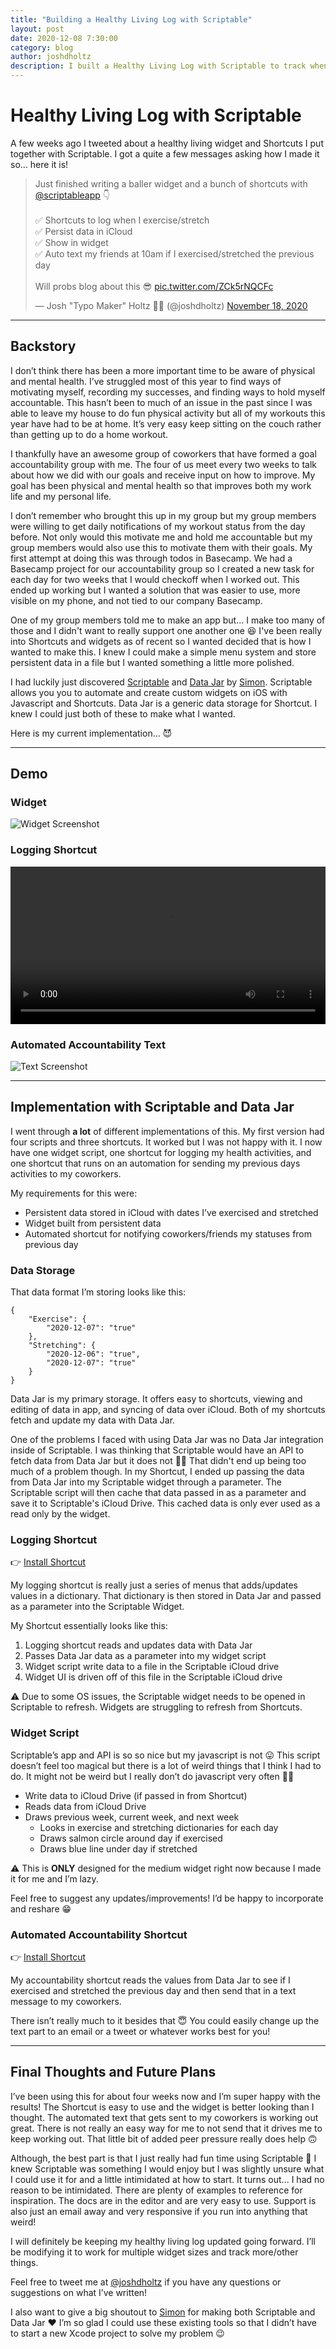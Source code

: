 ```yaml
---
title: "Building a Healthy Living Log with Scriptable"
layout: post
date: 2020-12-08 7:30:00
category: blog
author: joshdholtz
description: I built a Healthy Living Log with Scriptable to track when I exercise and stretch
---
```


# Healthy Living Log with Scriptable

A few weeks ago I tweeted about a healthy living widget and Shortcuts I put together with Scriptable. I got a quite a few messages asking how I made it so... here it is!

<blockquote class="twitter-tweet"><p lang="en" dir="ltr">Just finished writing a baller widget and a bunch of shortcuts with <a href="https://twitter.com/scriptableapp?ref_src=twsrc%5Etfw">@scriptableapp</a> 👇<br><br>✅ Shortcuts to log when I exercise/stretch<br>✅ Persist data in iCloud<br>✅ Show in widget<br>✅ Auto text my friends at 10am if I exercised/stretched the previous day<br><br>Will probs blog about this 😎 <a href="https://t.co/ZCk5rNQCFc">pic.twitter.com/ZCk5rNQCFc</a></p>&mdash; Josh "Typo Maker" Holtz 💪🚀 (@joshdholtz) <a href="https://twitter.com/joshdholtz/status/1328913955843166211?ref_src=twsrc%5Etfw">November 18, 2020</a></blockquote> <script async src="https://platform.twitter.com/widgets.js" charset="utf-8"></script>

<hr/>

## Backstory

I don’t think there has been a more important time to be aware of physical and mental health. I’ve struggled most of this year to find ways of motivating myself, recording my successes, and finding ways to hold myself accountable. This hasn’t been to much of an issue in the past since I was able to leave my house to do fun physical activity but all of my workouts this year have had to be at home. It’s very easy keep sitting on the couch rather than getting up to do a home workout.

I thankfully have an awesome group of coworkers that have formed a goal accountability group with me. The four of us meet every two weeks to talk about how we did with our goals and receive input on how to improve. My goal has been physical and mental health so that improves both my work life and my personal life.

I don’t remember who brought this up in my group but my group members were willing to get daily notifications of my workout status from the day before. Not only would this motivate me and hold me accountable but my group members would also use this to motivate them with their goals. My first attempt at doing this was through todos in Basecamp. We had a Basecamp project for our accountability group so I created a new task for each day for two weeks that I would checkoff when I worked out. This ended up working but I wanted a solution that was easier to use, more visible on my phone, and not tied to our company Basecamp.

One of my group members told me to make an app but... I make too many of those and I didn't want to really support one another one 😆 I've been really into Shortcuts and widgets as of recent so I wanted decided that is how I wanted to make this. I knew I could make a simple menu system and store persistent data in a file but I wanted something a little more polished. 

I had luckily just discovered [Scriptable](https://scriptable.app) and [Data Jar](https://datajar.app) by [Simon](https://twitter.com/simonbs). Scriptable allows you you to automate and create custom widgets on iOS with Javascript and Shortcuts. Data Jar is a generic data storage for Shortcut. I knew I could just both of these to make what I wanted.

Here is my current implementation... 😈

<hr/>

## Demo

### Widget

![Widget Screenshot](/images/2020-12-08/widget.png)

### Logging Shortcut

<video width="100%" controls>
  <source src="/images/2020-12-08/logging_shortcut.MOV" type="video/mp4">
Your browser does not support the video tag.
</video>

### Automated Accountability Text

![Text Screenshot](/images/2020-12-08/text.jpg)

<hr/>

## Implementation with Scriptable and Data Jar

I went through **a lot** of different implementations of this. My first version had four scripts and three shortcuts. It worked but I was not happy with it. I now have one widget script, one shortcut for logging my health activities, and one shortcut that runs on an automation for sending my previous days activities to my coworkers.

My requirements for this were:
- Persistent data stored in iCloud with dates I’ve exercised and stretched
- Widget built from persistent data
- Automated shortcut for notifying coworkers/friends my statuses from previous day

### Data Storage

That data format I’m storing looks like this:
```
{
	"Exercise": {
		"2020-12-07": "true"
	},
	"Stretching": {
		"2020-12-06": "true",
		"2020-12-07": "true"
	}
}
```

Data Jar is my primary storage. It offers easy to shortcuts, viewing and editing of data in app, and syncing of data over iCloud. Both of my shortcuts fetch and update my data with Data Jar.

One of the problems I faced with using Data Jar was no Data Jar integration inside of Scriptable. I was thinking that Scriptable would have an API to fetch data from Data Jar but it does not 🤷‍♂️ That didn't end up being too much of a problem though. In my Shortcut, I ended up passing the data from Data Jar into my Scriptable widget through a parameter. The Scriptable script will then cache that data passed in as a parameter and save it to Scriptable's iCloud Drive. This cached data is only ever used as a read only by the widget.

### Logging Shortcut

👉 [Install Shortcut](https://www.icloud.com/shortcuts/962ad0ba01da43b098eddbb3ce9390be)

My logging shortcut is really just a series of menus that adds/updates values in a dictionary. That dictionary is then stored in Data Jar and passed as a parameter into the Scriptable Widget.

My Shortcut essentially looks like this:

1. Logging shortcut reads and updates data with Data Jar
2. Passes Data Jar data as a parameter into my widget script
3. Widget script write data to a file in the Scriptable iCloud drive
4. Widget UI is driven off of this file in the Scriptable iCloud drive

⚠ Due to some OS issues, the Scriptable widget needs to be opened in Scriptable to refresh. Widgets are struggling to refresh from Shortcuts.

### Widget Script

Scriptable’s app and API is so so nice but my javascript is not 😛 This script doesn’t feel too magical but there is a lot of weird things that I think I had to do. It might not be weird but I really don’t do javascript very often 🤷‍♂️

- Write data to iCloud Drive (if passed in from Shortcut)
- Reads data from iCloud Drive
- Draws previous week, current week, and next week
	- Looks in exercise and stretching dictionaries for each day
	- Draws salmon circle around day if exercised
	- Draws blue line under day if stretched

⚠ This is **ONLY** designed for the medium widget right now because I made it for me and I’m lazy.

Feel free to suggest any updates/improvements! I’d be happy to incorporate and reshare 😁

<script src="https://gist.github.com/joshdholtz/164a872ec36e10be3d5df3038d6f57da.js"></script>

### Automated Accountability Shortcut

👉 [Install Shortcut](https://www.icloud.com/shortcuts/7a8e8bfa63674e2c9c50beee47ff3a51)

My accountability shortcut reads the values from Data Jar to see if I exercised and stretched the previous day and then send that in a text message to my coworkers.

There isn’t really much to it besides that 😇 You could easily change up the text part to an email or a tweet or whatever works best for you!

<hr/>

## Final Thoughts and Future Plans

I’ve been using this for about four weeks now and I’m super happy with the results! The Shortcut is easy to use and the widget is better looking than I thought. The automated text that gets sent to my coworkers is working out great. There is not really an easy way for me to not send that it drives me to keep working out. That little bit of added peer pressure really does help 🙃 

Although, the best part is that I just really had fun time using Scriptable 🙂 I knew Scriptable was something I would enjoy but I was slightly unsure what I could use it for and a little intimidated at how to start. It turns out... I had no reason to be intimidated. There are plenty of examples to reference for inspiration. The docs are in the editor and are very easy to use. Support is also just an email away and very responsive if you run into anything that weird!

I will definitely be keeping my healthy living log updated going forward. I’ll be modifying it to work for multiple widget sizes and track more/other things.

Feel free to tweet me at [@joshdholtz](https://twitter.com/joshdholtz) if you have any questions or suggestions on what I’ve written!

I also want to give a big shoutout to [Simon](https://twitter.com/simonbs) for making both Scriptable and Data Jar ❤ I’m so glad I could use these existing tools so that I didn’t have to start a new Xcode project to solve my problem 😉 
